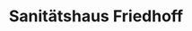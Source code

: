 ---
title: "Sanitätshaus Friedhoff"
url: /bad-arolsen/sanitaetshaus-friedhoff/
shop: Sanitätshaus
---
